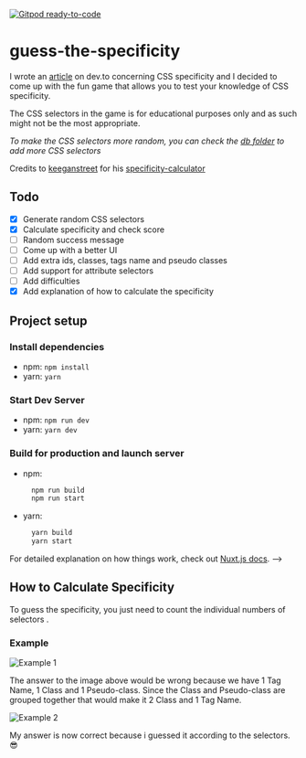 [![Gitpod ready-to-code](https://img.shields.io/badge/Gitpod-ready--to--code-blue?logo=gitpod)](https://gitpod.io/#https://github.com/Abdulqudus001/guess-the-specificity)

# guess-the-specificity

I wrote an [article](https://dev.to/ibn_abubakre/css-specificity-explained-1134) on dev.to concerning CSS specificity and I decided to come up with the fun game that allows you to test your knowledge of CSS specificity.

The CSS selectors in the game is for educational purposes only and as such might not be the most appropriate.

*To make the CSS selectors more random, you can check the [db folder](https://github.com/Abdulqudus001/guess-the-specificity/tree/master/db) to add more CSS selectors*

Credits to [keeganstreet](https://github.com/keeganstreet/) for his [specificity-calculator](https://github.com/keeganstreet/specificity)

## Todo
 - [x] Generate random CSS selectors
 - [x] Calculate specificity and check score
 - [ ] Random success message
 - [ ] Come up with a better UI
 - [ ] Add extra ids, classes, tags name and pseudo classes
 - [ ] Add support for attribute selectors
 - [ ] Add difficulties
 - [x] Add explanation of how to calculate the specificity

## Project setup

### Install dependencies

* npm: `npm install`
* yarn: `yarn`

### Start Dev Server

* npm: `npm run dev`
* yarn: `yarn dev`

### Build for production and launch server

* npm:
  ```bash
    npm run build
    npm run start
  ```
* yarn:
  ```bash
    yarn build
    yarn start
  ```
For detailed explanation on how things work, check out [Nuxt.js docs](https://nuxtjs.org). -->

## How to Calculate Specificity

To guess the specificity, you just need to count the individual numbers of selectors .

### Example

![Example 1](images/Screenshot-2.PNG)

The answer to the image above would be wrong because we have 1 Tag Name, 1 Class and 1 Pseudo-class. Since the Class and Pseudo-class are grouped together that would make it 2 Class and 1 Tag Name.

![Example 2](images/Screenshot-3.PNG)

My answer is now correct because i guessed it according to the selectors. 😎

